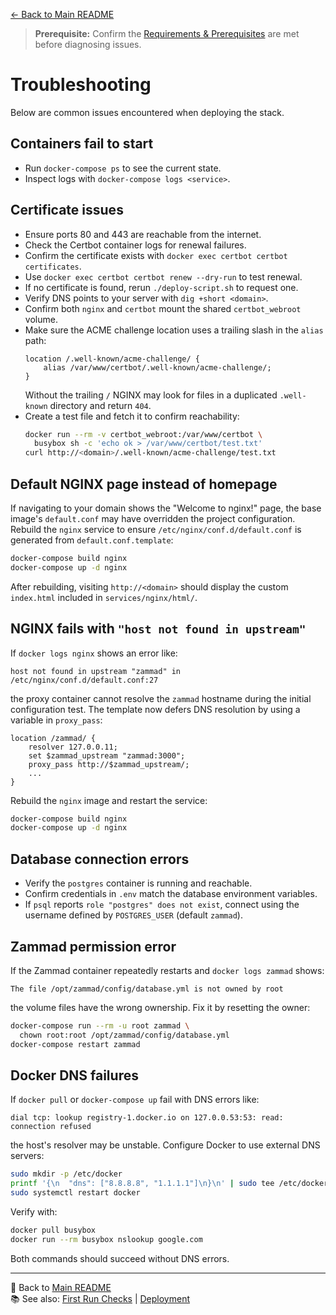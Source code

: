 [← Back to Main README](../README.md)

> **Prerequisite:** Confirm the [Requirements & Prerequisites](../README.md#-requirements--prerequisites) are met before diagnosing issues.

# Troubleshooting

Below are common issues encountered when deploying the stack.

## Containers fail to start
- Run `docker-compose ps` to see the current state.
- Inspect logs with `docker-compose logs <service>`.

## Certificate issues
- Ensure ports 80 and 443 are reachable from the internet.
- Check the Certbot container logs for renewal failures.
- Confirm the certificate exists with `docker exec certbot certbot certificates`.
- Use `docker exec certbot certbot renew --dry-run` to test renewal.
- If no certificate is found, rerun `./deploy-script.sh` to request one.
- Verify DNS points to your server with `dig +short <domain>`.
- Confirm both `nginx` and `certbot` mount the shared `certbot_webroot` volume.
- Make sure the ACME challenge location uses a trailing slash in the `alias` path:
  ```nginx
  location /.well-known/acme-challenge/ {
      alias /var/www/certbot/.well-known/acme-challenge/;
  }
  ```
  Without the trailing `/` NGINX may look for files in a duplicated
  `.well-known` directory and return `404`.
- Create a test file and fetch it to confirm reachability:
  ```bash
  docker run --rm -v certbot_webroot:/var/www/certbot \
    busybox sh -c 'echo ok > /var/www/certbot/test.txt'
  curl http://<domain>/.well-known/acme-challenge/test.txt
  ```

## Default NGINX page instead of homepage
If navigating to your domain shows the "Welcome to nginx!" page, the base image's
`default.conf` may have overridden the project configuration. Rebuild the `nginx`
service to ensure `/etc/nginx/conf.d/default.conf` is generated from
`default.conf.template`:

```bash
docker-compose build nginx
docker-compose up -d nginx
```

After rebuilding, visiting `http://<domain>` should display the custom
`index.html` included in `services/nginx/html/`.

## NGINX fails with `"host not found in upstream"`
If `docker logs nginx` shows an error like:

```
host not found in upstream "zammad" in /etc/nginx/conf.d/default.conf:27
```

the proxy container cannot resolve the `zammad` hostname during the
initial configuration test. The template now defers DNS resolution by
using a variable in `proxy_pass`:

```nginx
location /zammad/ {
    resolver 127.0.0.11;
    set $zammad_upstream "zammad:3000";
    proxy_pass http://$zammad_upstream/;
    ...
}
```

Rebuild the `nginx` image and restart the service:

```bash
docker-compose build nginx
docker-compose up -d nginx
```

## Database connection errors
- Verify the `postgres` container is running and reachable.
- Confirm credentials in `.env` match the database environment variables.
- If `psql` reports `role "postgres" does not exist`, connect using the username
  defined by `POSTGRES_USER` (default `zammad`).

## Zammad permission error
If the Zammad container repeatedly restarts and `docker logs zammad` shows:

```
The file /opt/zammad/config/database.yml is not owned by root
```

the volume files have the wrong ownership. Fix it by resetting the owner:

```bash
docker-compose run --rm -u root zammad \
  chown root:root /opt/zammad/config/database.yml
docker-compose restart zammad
```

## Docker DNS failures
If `docker pull` or `docker-compose up` fail with DNS errors like:

```
dial tcp: lookup registry-1.docker.io on 127.0.0.53:53: read: connection refused
```

the host's resolver may be unstable. Configure Docker to use external DNS
servers:

```bash
sudo mkdir -p /etc/docker
printf '{\n  "dns": ["8.8.8.8", "1.1.1.1"]\n}\n' | sudo tee /etc/docker/daemon.json
sudo systemctl restart docker
```

Verify with:

```bash
docker pull busybox
docker run --rm busybox nslookup google.com
```

Both commands should succeed without DNS errors.

---
🔗 Back to [Main README](../README.md)  
📚 See also: [First Run Checks](first-run-checks.md) | [Deployment](deployment.md)
